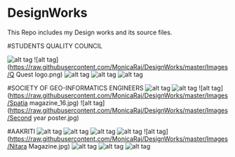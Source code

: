 # DesignWorks
This Repo includes my Design works and its source files.

#STUDENTS QUALITY COUNCIL


![alt tag](https://raw.githubusercontent.com/MonicaRaj/DesignWorks/master/Images/CQM_logo_project_file.png)
![alt tag](https://raw.githubusercontent.com/MonicaRaj/DesignWorks/master/Images/Q Quest logo.png)
![alt tag](https://raw.githubusercontent.com/MonicaRaj/DesignWorks/master/Images/Six_Sigma_logo.png)
![alt tag](https://raw.githubusercontent.com/MonicaRaj/DesignWorks/master/Images/Top_Brochure_head.jpg)
![alt tag](https://raw.githubusercontent.com/MonicaRaj/DesignWorks/master/Images/PathFinder17.jpg)

#SOCIETY OF GEO-INFORMATICS ENGINEERS
![alt tag](https://raw.githubusercontent.com/MonicaRaj/DesignWorks/master/Images/Codesprint_GH_16.jpg)
![alt tag](https://raw.githubusercontent.com/MonicaRaj/DesignWorks/master/Images/Paperpresentation_GH_16.jpg)
![alt tag](https://raw.githubusercontent.com/MonicaRaj/DesignWorks/master/Images/Spatia magazine_16.jpg)
![alt tag](https://raw.githubusercontent.com/MonicaRaj/DesignWorks/master/Images/Second year poster.jpg)

#AAKRITI
![alt tag](https://raw.githubusercontent.com/MonicaRaj/DesignWorks/master/Images/Fashion_Nitara.jpg)
![alt tag](https://raw.githubusercontent.com/MonicaRaj/DesignWorks/master/Images/Honcho.png)
![alt tag](https://raw.githubusercontent.com/MonicaRaj/DesignWorks/master/Images/Kiara.jpg)
![alt tag](https://raw.githubusercontent.com/MonicaRaj/DesignWorks/master/Images/Magazine.jpg)
![alt tag](https://raw.githubusercontent.com/MonicaRaj/DesignWorks/master/Images/Nitara Magazine.jpg)
![alt tag](https://raw.githubusercontent.com/MonicaRaj/DesignWorks/master/Images/Nitara.jpg)
![alt tag](https://raw.githubusercontent.com/MonicaRaj/DesignWorks/master/Images/Photography1.jpg)
![alt tag](https://raw.githubusercontent.com/MonicaRaj/DesignWorks/master/Images/PhotographyEvent.jpg)
